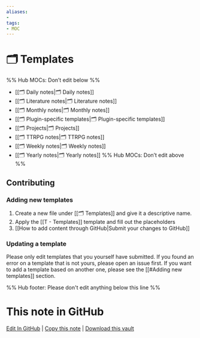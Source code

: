 ```yaml
---
aliases:
- 
tags: 
- MOC
---
```


# 🗂️ Templates

%% Hub MOCs: Don’t edit below  %%
-  [[🗂️ Daily notes|🗂️ Daily notes]]
-  [[🗂️ Literature notes|🗂️ Literature notes]]
-  [[🗂️ Monthly notes|🗂️ Monthly notes]]
-  [[🗂️ Plugin-specific templates|🗂️ Plugin-specific templates]]
-  [[🗂️ Projects|🗂️ Projects]]
-  [[🗂️ TTRPG notes|🗂️ TTRPG notes]]
-  [[🗂️ Weekly notes|🗂️ Weekly notes]]
-  [[🗂️ Yearly notes|🗂️ Yearly notes]]
%% Hub MOCs: Don’t edit above  %%


## Contributing

### Adding new templates

1. Create a new file under [[🗂️ Templates]] and give it a descriptive name.
2. Apply the [[T - Templates]] template and fill out the placeholders
3. [[How to add content through GitHub|Submit your changes to GitHub]]

### Updating a template

Please only edit templates that you yourself have submitted. If you found an error on a template that is not yours, please open an issue first.
If you want to add a template based on another one, please see the [[#Adding new templates]] section.

%% Hub footer: Please don't edit anything below this line %%

# This note in GitHub

<span class="git-footer">[Edit In GitHub](https://github.dev/obsidian-community/obsidian-hub/blob/main/03%20-%20Showcases%20%26%20Templates/Templates/%F0%9F%97%82%EF%B8%8F%20Templates.md "git-hub-edit-note") | [Copy this note](https://raw.githubusercontent.com/obsidian-community/obsidian-hub/main/03%20-%20Showcases%20%26%20Templates/Templates/%F0%9F%97%82%EF%B8%8F%20Templates.md "git-hub-copy-note") | [Download this vault](https://github.com/obsidian-community/obsidian-hub/archive/refs/heads/main.zip "git-hub-download-vault") </span>
